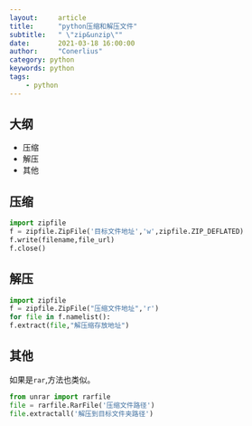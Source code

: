 ```yaml
---
layout:     article
title:      "python压缩和解压文件"
subtitle:   " \"zip&unzip\""
date:       2021-03-18 16:00:00
author:     "Conerlius"
category: python
keywords: python
tags:
    - python
---
```


## 大纲

- 压缩
- 解压
- 其他

## 压缩


```python
import zipfile
f = zipfile.ZipFile('目标文件地址','w',zipfile.ZIP_DEFLATED)
f.write(filename,file_url)
f.close()
```

## 解压

```python
import zipfile
f = zipfile.ZipFile("压缩文件地址",'r')
for file in f.namelist():
f.extract(file,"解压缩存放地址")
```

## 其他

如果是`rar`,方法也类似。

```python
from unrar import rarfile
file = rarfile.RarFile('压缩文件路径')  
file.extractall('解压到目标文件夹路径')  
```